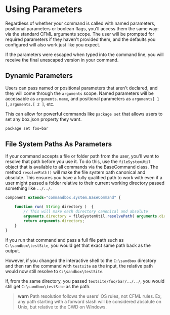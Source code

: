 # Using Parameters

Regardless of whether your command is called with named parameters, positional parameters or boolean flags, you'll access them the same way: via the standard CFML arguments scope. The user will be prompted for required parameters if they haven't provided them, and the defaults you configured will also work just like you expect.

If the parameters were escaped when typed into the command line, you will receive the final unescaped version in your command.

## Dynamic Parameters

Users can pass named or positional parameters that aren't declared, and they will come through the `arguments` scope.  Named parameters will be accessable as `arguments.name`, and positional parameters as `arguments[ 1 ]`, `arguments.[ 2 ]`, etc.  

This can allow for powerful commands like `package set` that allows users to set any box.json property they want.

```bash
package set foo=bar
```

## File System Paths As Parameters

If your command accepts a file or folder path from the user, you'll want to resolve that path before you use it. To do this, use the `fileSystemUtil` object that is available to all commands via the BaseCommand class. The method `resolvePath()` will make the file system path canonical and absolute. This ensures you have a fully qualified path to work with even if a user might passed a folder relative to their current working directory passed something like `../../`.

```javascript
component extends="commandbox.system.BaseCommand" {

	function run( String directory )  {
		// This will make each directory canonical and absolute
		arguments.directory = fileSystemUtil.resolvePath( arguments.directory );
		return arguments.directory;
	}
}
```

If you run that command and pass a full file path such as `C:\sandbox\testSite`, you would get that exact same path back as the output.

However, if you changed the interactive shell to the `C:\sandbox` directory and then ran the command with `testsite` as the input, the relative path would now still resolve to `C:\sandbox\testSite`.

If, from the same directory, you passed `testsite/foo/bar/../../`, you would still get `C:\sandbox\testSite` as the path.

> **warn** Path resolution follows the users' OS rules, not CFML rules.  Ex, any path starting with a forward slash will be considered absolute on Unix, but relative to the CWD on Windows.
